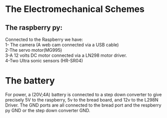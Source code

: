 # The Electromechanical Schemes
## The raspberry py:
Connected to the Raspberry we have: <br>
1- The camera (A web cam connected via a USB cable) <br>
2-The servo motor(MG995) <br>
3-A 12 volts DC motor connected via a LN298 motor driver. <br>
4-Two Ultra sonic sensors (HR-SR04) <br>
# The battery
For power, a (20V;4A) battery is connected to a step down converter to give precisely 5V to the raspberry, 5v to the bread board, and 12v to the L298N Driver. The GND ports are all connected to the bread port and the respberry py GND or the step down converter GND.